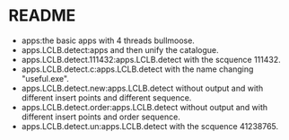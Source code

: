 # README

- apps:the basic apps with 4 threads bullmoose.
- apps.LCLB.detect:apps and then unify the catalogue.
- apps.LCLB.detect.111432:apps.LCLB.detect with the scquence 111432.
- apps.LCLB.detect.c:apps.LCLB.detect with the name changing "useful.exe".
- apps.LCLB.detect.new:apps.LCLB.detect without output and with different insert points and different sequence.
- apps.LCLB.detect.order:apps.LCLB.detect without output and with different insert points and order sequence.
- apps.LCLB.detect.un:apps.LCLB.detect with the scquence 41238765.